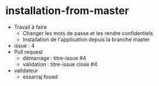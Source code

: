 # installation-from-master

- Travail à faire
  - Changer les mots de passe et les rendre confidentiels
  - Installation de l'application depuis la branche master
- issue : 4
- Pull request
  - démarrage : titre-issue #4
  - validation  : titre-issue close #4
- validateur
  - essarraj  fouad

